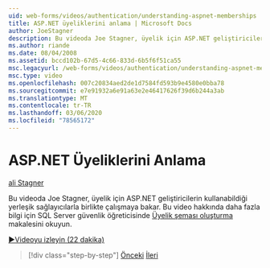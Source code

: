 ```yaml
---
uid: web-forms/videos/authentication/understanding-aspnet-memberships
title: ASP.NET üyeliklerini anlama | Microsoft Docs
author: JoeStagner
description: Bu videoda Joe Stagner, üyelik için ASP.NET geliştiricilerin kullanabildiği yerleşik sağlayıcılarla birlikte çalışmaya bakar. Thi hakkında daha fazla bilgi için...
ms.author: riande
ms.date: 08/04/2008
ms.assetid: bccd102b-67d5-4c66-833d-6b5f6f51ca55
msc.legacyurl: /web-forms/videos/authentication/understanding-aspnet-memberships
msc.type: video
ms.openlocfilehash: 007c20834aed2de1d7584fd593b9e4580e0bba78
ms.sourcegitcommit: e7e91932a6e91a63e2e46417626f39d6b244a3ab
ms.translationtype: MT
ms.contentlocale: tr-TR
ms.lasthandoff: 03/06/2020
ms.locfileid: "78565172"
---
```

# <a name="understanding-aspnet-memberships"></a>ASP.NET Üyeliklerini Anlama

[ali Stagner](https://github.com/JoeStagner)

Bu videoda Joe Stagner, üyelik için ASP.NET geliştiricilerin kullanabildiği yerleşik sağlayıcılarla birlikte çalışmaya bakar. Bu video hakkında daha fazla bilgi için SQL Server güvenlik öğreticisinde [Üyelik şeması oluşturma](../../overview/older-versions-security/membership/creating-the-membership-schema-in-sql-server-vb.md) makalesini okuyun.

[&#9654;Videoyu izleyin (22 dakika)](https://channel9.msdn.com/Blogs/ASP-NET-Site-Videos/understanding-aspnet-memberships)

> [!div class="step-by-step"]
> [Önceki](use-custom-principal-objects.md)
> [İleri](configuring-sql-to-work-with-membership-schemas.md)
